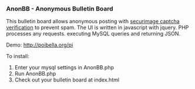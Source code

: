 ### AnonBB - Anonymous Bulletin Board

This bulletin board allows anonymous posting with [securimage captcha verification](https://www.phpcaptcha.org/) to prevent spam. The UI is written in javascript with jquery. PHP processes any requests. executing MySQL queries and returning JSON.

Demo: http://poibella.org/pi

To install:

1. Enter your mysql settings in AnonBB.php 
2. Run AnonBB.php
3. Check out your bulletin board at index.html
